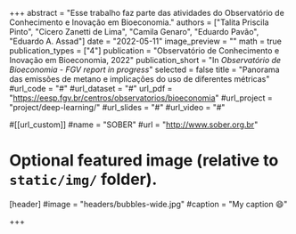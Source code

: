 +++
abstract = "Esse trabalho faz parte das atividades do Observatório de Conhecimento e Inovação em
Bioeconomia."
authors = ["Talita Priscila Pinto", "Cicero Zanetti de Lima", "Camila Genaro", "Eduardo Pavão", "Eduardo A. Assad"]
date = "2022-05-11"
image_preview = ""
math = true
publication_types = ["4"]
publication = "Observatório de Conhecimento e Inovação em Bioeconomia, 2022"
publication_short = "In *Observatório de Bioeconomia - FGV report in progress*"
selected = false
title = "Panorama das emissões de metano e implicações do uso de diferentes métricas"
#url_code = "#"
#url_dataset = "#"
url_pdf = "https://eesp.fgv.br/centros/observatorios/bioeconomia"
#url_project = "project/deep-learning/"
#url_slides = "#"
#url_video = "#"

#[[url_custom]]
#name = "SOBER"
#url = "http://www.sober.org.br"

# Optional featured image (relative to `static/img/` folder).
[header]
#image = "headers/bubbles-wide.jpg"
#caption = "My caption :smile:"

+++
